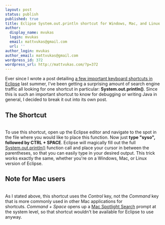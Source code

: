 ```yaml
---
layout: post
status: publish
published: true
title: Eclipse System.out.println shortcut for Windows, Mac, and Linux
author:
  display_name: mvukas
  login: mvukas
  email: mattvukas@gmail.com
  url: ''
author_login: mvukas
author_email: mattvukas@gmail.com
wordpress_id: 372
wordpress_url: http://mattvukas.com/?p=372
---
```

<p>Ever since I wrote a post detailing <a href="http://mattvukas.com/2013/07/01/eclipse-keyboard-shortcuts-a-few-that-every-developer-should-know/">a few important keyboard shortcuts in Eclipse</a> last summer, I've been getting a surprising amount of search engine traffic all looking for one shortcut in particular: <strong>System.out.println()</strong>. Since this is such an important shortcut to know for debugging or writing Java in general, I decided to break it out into its own post.</p>
<p><a id="more"></a><a id="more-372"></a></p>
<h2>The Shortcut</h2><br />
To use this shortcut, open up the Eclipse editor and navigate to the spot in the file where you would like to place this function. Now just <b>type "syso", followed by CTRL + SPACE</b>. Eclipse will magically fill out the full <a href="http://docs.oracle.com/javase/tutorial/essential/io/formatting.html">System.out.println()</a> function call and place your cursor in between the parentheses, so that you can easily type in your desired output. This trick works exactly the same, whether you're on a Windows, Mac, or Linux version of Eclipse.</p>
<h2>Note for Mac users</h2><br />
As I stated above, this shortcut uses the <em>Control</em> key, not the <em>Command</em> key that is more commonly used in other Mac applications for shortcuts. <em>Command + Space</em> opens up a <a href="http://support.apple.com/kb/ht2531">Mac Spotlight Search</a> prompt at the system level, so that shortcut wouldn't be available for Eclipse to use anyway.</p>
